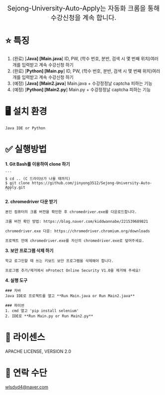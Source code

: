 <p align='center' style='font-size:150%'>Sejong-University-Auto-Apply는 자동화 크롬을 통해 수강신청을 계속 합니다.</p>

# :star: 특징
1. (완료) [**Java]      [Main.java**]     ID, PW, (학수 번호, 분반, 검색 시 몇 번째 위치)여러 개를 입력받고 계속 수강신청 하기
2. (완료) [**Python]    [Main.py**]       ID, PW, (학수 번호, 분반, 검색 시 몇 번째 위치)여러 개를 입력받고 계속 수강신청 하기
3. (예정) [**Java]      [Main2.java**]    Main.java + 수강정정날 captcha 피하는 기능
4. (예정) [**Python]    [Main2.py**]      Main.py + 수강정정날 captcha 피하는 기능 

# :desktop_computer: 설치 환경
    Java IDE or Python


# :white_check_mark: 실행방법

**1.  Git Bash를 이용하여 clone 하기**
   
    ```
    $ cd .. (C 드라이브가 나올 때까지)
    $ git clone https://github.com/jinyong3512/Sejong-University-Auto-Apply.git
    ```


**2.  chromedriver 다운 받기**

    본인 컴퓨터의 크롬 버전을 확인한 후 chromedriver.exe를 다운로드합니다.

    크롬 버전 확인 방법: https://blog.naver.com/kiddwannabe/221539689821

    chromedriver.exe 다운: https://chromedriver.chromium.org/downloads

    프로젝트 안에 chromedriver.exe를 자신의 chromedriver.exe로 덮어주세요.


**3.  보안 프로그램 삭제 하기**

    학교 로그인할 때 쓰는 키보드 보안 프로그램을 삭제해야 합니다.

    프로그램 추가/제거에서 nProtect Online Security V1.0을 제거해 주세요!


**4.  실행 도구**

    ### 자바  
    Java IDE로 프로젝트를 열고 **Run Main.java or Run Main2.java**

    ### 파이썬  
    1. cmd 열고 'pip install selenium'
    2. IDE로 **Run Main.py or Run Main2.py**




# :page_with_curl: 라이센스
APACHE LICENSE, VERSION 2.0

# 📧 연락 수단
wlsdyd4@naver.com
